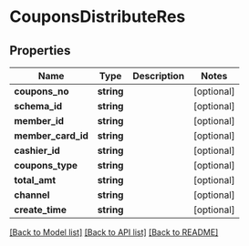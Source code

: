 # CouponsDistributeRes

## Properties
Name | Type | Description | Notes
------------ | ------------- | ------------- | -------------
**coupons_no** | **string** |  | [optional] 
**schema_id** | **string** |  | [optional] 
**member_id** | **string** |  | [optional] 
**member_card_id** | **string** |  | [optional] 
**cashier_id** | **string** |  | [optional] 
**coupons_type** | **string** |  | [optional] 
**total_amt** | **string** |  | [optional] 
**channel** | **string** |  | [optional] 
**create_time** | **string** |  | [optional] 

[[Back to Model list]](../README.md#documentation-for-models) [[Back to API list]](../README.md#documentation-for-api-endpoints) [[Back to README]](../README.md)


